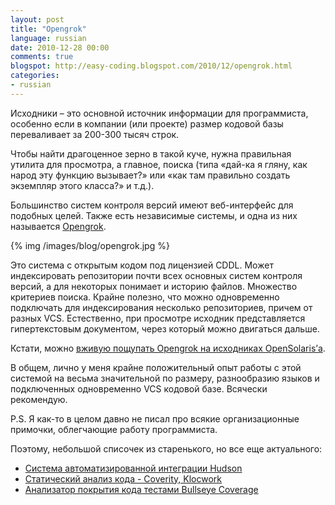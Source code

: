 ```yaml
---
layout: post
title: "Opengrok"
language: russian
date: 2010-12-28 00:00
comments: true
blogspot: http://easy-coding.blogspot.com/2010/12/opengrok.html
categories:
- russian
---
```

Исходники – это основной источник информации для программиста, особенно если в компании (или проекте) размер кодовой базы переваливает за 200-300 тысяч строк.

Чтобы найти драгоценное зерно в такой куче, нужна правильная утилита для просмотра, а главное, поиска (типа «дай-ка я гляну, как народ эту функцию вызывает?» или «как там правильно создать экземпляр этого класса?» и т.д.).

Большинство систем контроля версий имеют веб-интерфейс для подобных целей. Также есть независимые системы, и одна из них называется [Opengrok][].

[Opengrok]: http://hub.opensolaris.org/bin/view/Project+opengrok/WebHome

{% img /images/blog/opengrok.jpg %}

Это система с открытым кодом под лицензией CDDL. Может индексировать репозитории почти всех основных систем контроля версий, а для некоторых понимает и историю файлов. Множество критериев поиска. Крайне полезно, что можно одновременно подключать для индексирования несколько репозиториев, причем от разных VCS. Естественно, при просмотре исходник представляется гипертекстовым документом, через который можно двигаться дальше.

Кстати, можно [вживую пощупать Opengrok на исходниках OpenSolaris’а][Opengrok on Solaris].

[Opengrok on Solaris]: http://src.opensolaris.org/source/

В общем, лично у меня крайне положительный опыт работы с этой системой на весьма значительной по размеру, разнообразию языков и подключенных одновременно VCS кодовой базе. Всячески рекомендую.

P.S. Я как-то в целом давно не писал про всякие организационные примочки, облегчающие работу программиста.

Поэтому, небольшой списочек из старенького, но все еще актуального:

* [Система автоматизированной интеграции Hudson][]
* [Статический анализ кода - Coverity, Klocwork][]
* [Анализатор покрытия кода тестами Bullseye Coverage][]

[Система автоматизированной интеграции Hudson]: /blog/russian/2009/04/26/continuous-integration-with-hudson/
[Статический анализ кода - Coverity, Klocwork]: /blog/russian/2009/02/23/static-code-analysis-coverity-klocwork/
[Анализатор покрытия кода тестами Bullseye Coverage]: /blog/russian/2009/04/03/code-bullseye-coverage/
